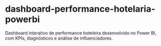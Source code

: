 # dashboard-performance-hotelaria-powerbi
Dashboard interativo de performance hoteleira desenvolvido no Power BI, com KPIs, diagnósticos e análise de influenciadores.
